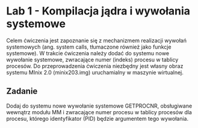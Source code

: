 # Lab 1 - Kompilacja jądra i wywołania systemowe
Celem ćwiczenia jest zapoznanie się z mechanizmem realizacji wywołań
systemowych (ang. system calls, tłumaczone również jako funkcje
systemowe). W trakcie ćwiczenia należy dodać do systemu nowe wywołanie
systemowe, zwracające numer (indeks) procesu w tablicy procesów. Do
przeprowadzenia ćwiczenia niezbędny jest własny obraz systemu MInix 2.0
(minix203.img) uruchamialny w maszynie wirtualnej.

## Zadanie
Dodaj do systemu nowe wywołanie systemowe GETPROCNR, obsługiwane
wewnątrz modułu MM i zwracające numer procesu w tablicy procesów dla
procesu, którego identyfikator (PID) będzie argumentem tego wywołania.
